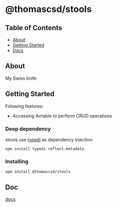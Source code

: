 # @thomascsd/stools

## Table of Contents

- [About](#about)
- [Getting Started](#getting_started)
- [Docs](#docs)

## About <a name = "about"></a>

My Swiss knife

## Getting Started

Folowing features:

- Accessing Airtable to perform CRUD operations

### Deep dependency

stools use [typedi](https://github.com/typestack/typedi) as dependency injection

```
npm install typedi reflect-metadata
```

### Installing

```
npm install @thomascsd/stools
```

## Doc

[docs](https://thomascsd.github.io/stools/)
